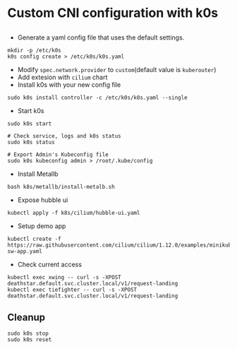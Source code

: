 # Custom CNI configuration with k0s

## 

- Generate a yaml config file that uses the default settings.

```console
mkdir -p /etc/k0s
k0s config create > /etc/k0s/k0s.yaml
```

- Modify `spec.network.provider` to `custom`(default value is `kuberouter`)
- Add extesion with `cilium` chart
- Install k0s with your new config file

```console
sudo k0s install controller -c /etc/k0s/k0s.yaml --single
```

- Start k0s

```console
sudo k0s start

# Check service, logs and k0s status
sudo k0s status

# Export Admin's Kubeconfig file
sudo k0s kubeconfig admin > /root/.kube/config
```
- Install Metallb

```console
bash k8s/metallb/install-metalb.sh
```

- Expose hubble ui

```
kubectl apply -f k8s/cilium/hubble-ui.yaml
```

- Setup demo app

```
kubectl create -f https://raw.githubusercontent.com/cilium/cilium/1.12.0/examples/minikube/http-sw-app.yaml
```

- Check current access

```
kubectl exec xwing -- curl -s -XPOST deathstar.default.svc.cluster.local/v1/request-landing
kubectl exec tiefighter -- curl -s -XPOST deathstar.default.svc.cluster.local/v1/request-landing
```


## Cleanup

```
sudo k0s stop
sudo k0s reset
```